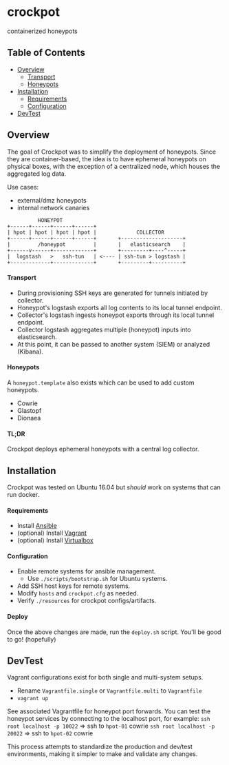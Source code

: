 # crockpot
containerized honeypots

## Table of Contents
* [Overview](#overview)
  * [Transport](#transport)
  * [Honeypots](#honeypots)
* [Installation](#installation)
  * [Requirements](#requirements)
  * [Configuration](#configuration)
* [DevTest](#devtest)

## Overview
The goal of Crockpot was to simplify the deployment of honeypots. Since they are
container-based, the idea is to have ephemeral honeypots on physical boxes,
with the exception of a centralized node, which houses the aggregated log data.

Use cases:
- external/dmz honeypots
- internal network canaries
```
          HONEYPOT
+------+------+------+------+
| hpot | hpot | hpot | hpot |             COLLECTOR
+------+------+------+------+       +--------------------+
|         /honeypot         |       |   elasticsearch    |
+------v------+-------------+       +---------+----^-----+
|  logstash   >   ssh-tun   | <---- | ssh-tun > logstash |
+-------------+-------------+       +---------+----------+
```

#### Transport
- During provisioning SSH keys are generated for tunnels initiated by collector.
- Honeypot's logstash exports all log contents to its local tunnel endpoint.
- Collector's logstash ingests honeypot exports through its local tunnel endpoint.
- Collector logstash aggregates multiple (honeypot) inputs into elasticsearch.
- At this point, it can be passed to another system (SIEM) or analyzed (Kibana).

#### Honeypots
A `honeypot.template` also exists which can be used to add custom honeypots.
- Cowrie
- Glastopf
- Dionaea

#### TL;DR
Crockpot deploys ephemeral honeypots with a central log collector.

## Installation
Crockpot was tested on Ubuntu 16.04 but _should_ work on systems that can run docker.

#### Requirements
* Install [Ansible](https://www.ansible.com/)
* (optional) Install [Vagrant](https://www.vagrantup.com/)
* (optional) Install [Virtualbox](https://www.virtualbox.org/wiki/Linux_Downloads)

#### Configuration
* Enable remote systems for ansible management.
  - Use `./scripts/bootstrap.sh` for Ubuntu systems.
* Add SSH host keys for remote systems.
* Modify `hosts` and `crockpot.cfg` as needed.
* Verify `./resources` for crockpot configs/artifacts.

#### Deploy
Once the above changes are made, run the `deploy.sh` script.
You'll be good to go! (hopefully)

## DevTest
Vagrant configurations exist for both single and multi-system setups.

* Rename `Vagrantfile.single` or `Vagrantfile.multi` to `Vagrantfile`
* `vagrant up`

See associated Vagrantfile for honeypot port forwards. You can test the
honeypot services by connecting to the localhost port, for example:
`ssh root localhost -p 10022` => ssh to `hpot-01` cowrie
`ssh root localhost -p 20022` => ssh to `hpot-02` cowrie

This process attempts to standardize the production and dev/test
environments, making it simpler to make and validate any changes.
